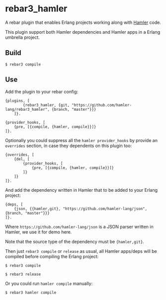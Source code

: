 rebar3_hamler
=============

A rebar plugin that enables Erlang projects working along with [Hamler](https://github.com/hamler-lang/hamler) code.

This plugin support both Hamler dependencies and Hamler apps in a Erlang umbrella project.

Build
-----

    $ rebar3 compile

Use
---

Add the plugin to your rebar config:

    {plugins, [
            {rebar3_hamler, {git, "https://github.com/hamler-lang/rebar3_hamler", {branch, "master"}}}
        ]}.

    {provider_hooks, [
        {pre, [{compile, {hamler, compile}}]}
    ]}.

Optionally you could suppress all the `hamler provider_hooks` by provide
an `overrides` section, in case they dependents on this plugin too:

    {overrides, [
        {del, [
            {provider_hooks, [
                {pre, [{compile, {hamler, compile}}]}
            ]}
        ]}
    ]}.

And add the dependency written in Hamler that to be added to your Erlang project:

    {deps, [
        {json, {{hamler,git}, "https://github.com/hamler-lang/json", {branch, "master"}}}
    ]}.

Where `https://github.com/hamler-lang/json` is a JSON parser written in Hamler, we use it for demo here.

Note that the source type of the dependency must be `{hamler,git}`.

Then just `rebar3 compile` or `release` as usual, all Hamler apps/deps will be compiled before compiling the Erlang project:

    $ rebar3 compile

    $ rebar3 release

Or you could run `hamler compile` manually:

    $ rebar3 hamler compile
